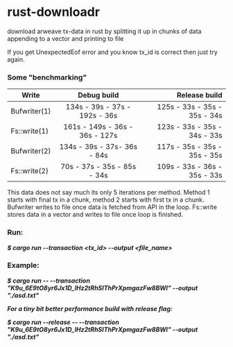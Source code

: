 # rust-downloadr
download arweave tx-data in rust by splitting it up in chunks of data appending to a vector and printing to file

If you get UnexpectedEof error and you know tx_id is correct then just try again.

### Some "benchmarking"

| Write         | Debug build                   | Release build                |
| ------------- |:-----------------------------:| ----------------------------:|
| Bufwriter(1)  | 134s - 39s - 37s - 192s - 36s | 125s - 33s - 35s - 35s - 34s |
| Fs::write(1)  | 161s - 149s - 36s - 36s - 127s| 123s - 33s - 35s - 34s - 33s |
| Bufwriter(2)  | 134s - 39s - 37s- 36s - 84s   | 117s - 35s - 35s - 35s - 35s |
| Fs::write(2)  | 70s - 37s - 35s - 85s - 34s   | 109s - 33s - 36s - 35s - 33s |

This data does not say much its only 5 iterations per method. 
Method 1 starts with final tx in a chunk, method 2 starts with first tx in a chunk.
Bufwriter writes to file once data is fetched from API in the loop. 
Fs::write stores data in a vector and writes to file once loop is finished.

### Run:

***$ cargo run --transaction <tx_id> --output <file_name>***


### Example:

***$ cargo run -- --transaction "K9u_6E9tO8yr6Jx1D_lHz2tRhSIThPrXpmgazFw8BWI" --output "./asd.txt"***

***For a tiny bit better performance build with release flag:***

***$ cargo run --release -- --transaction "K9u_6E9tO8yr6Jx1D_lHz2tRhSIThPrXpmgazFw8BWI" --output "./asd.txt"***
